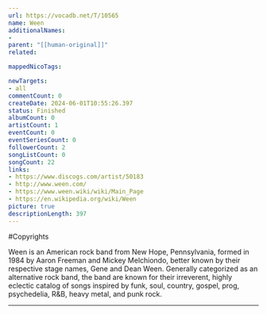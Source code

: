 ```yaml
---
url: https://vocadb.net/T/10565
name: Ween
additionalNames: 
- 
parent: "[[human-original]]"
related:

mappedNicoTags:

newTargets:
- all
commentCount: 0
createDate: 2024-06-01T10:55:26.397
status: Finished
albumCount: 0
artistCount: 1
eventCount: 0
eventSeriesCount: 0
followerCount: 2
songListCount: 0
songCount: 22
links: 
- https://www.discogs.com/artist/50183
- http://www.ween.com/
- https://www.ween.wiki/wiki/Main_Page
- https://en.wikipedia.org/wiki/Ween
picture: true
descriptionLength: 397
---
```


#Copyrights

Ween is an American rock band from New Hope, Pennsylvania, formed in 1984 by Aaron Freeman and Mickey Melchiondo, better known by their respective stage names, Gene and Dean Ween. Generally categorized as an alternative rock band, the band are known for their irreverent, highly eclectic catalog of songs inspired by funk, soul, country, gospel, prog, psychedelia, R&B, heavy metal, and punk rock.

---

